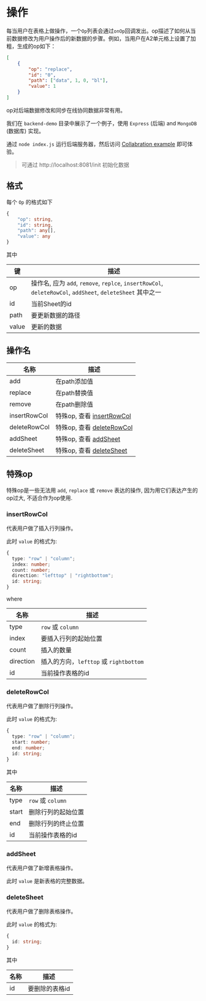 # 操作

每当用户在表格上做操作，一个`Op`列表会通过`onOp`回调发出。op描述了如何从当前数据修改为用户操作后的新数据的步骤。例如，当用户在A2单元格上设置了加粗，生成的op如下：

```json
[
    {
        "op": "replace",
        "id": "0",
        "path": ["data", 1, 0, "bl"],
        "value": 1
    }
]
```

op对后端数据修改和同步在线协同数据非常有用。

我们在 `backend-demo` 目录中展示了一个例子，使用 `Express` (后端) and `MongoDB` (数据库) 实现。

通过 `node index.js` 运行后端服务器，然后访问 [Collabration example](https://ruilisi.github.io/netax-sheet-demo/?path=/story/collabration--example) 即可体验。

> 可通过 http://localhost:8081/init 初始化数据

## 格式

每个 `Op` 的格式如下

```ts
{
    "op": string,
    "id": string,
    "path": any[],
    "value": any
}
```

其中

| 键 | 描述 |
| ----- | ----------- |
| op | 操作名, 应为 `add`, `remove`, `replce`, `insertRowCol`, `deleteRowCol`, `addSheet`, `deleteSheet` 其中之一 |
| id | 当前Sheet的id  |
| path | 要更新数据的路径 |
| value | 更新的数据 |


## 操作名

| 名称 | 描述 |
| ----- | ----------- |
| add | 在path添加值 |
| replace | 在path替换值 |
| remove | 在path删除值 |
| insertRowCol | 特殊op, 查看 [insertRowCol](#insertrowcol) |
| deleteRowCol | 特殊op, 查看 [deleteRowCol](#deleterowcol) |
| addSheet | 特殊op, 查看 [addSheet](#addsheet) |
| deleteSheet | 特殊op, 查看 [deleteSheet](#deletesheet) |


## 特殊op

特殊op是一些无法用 `add`, `replace` 或 `remove` 表达的操作, 因为用它们表达产生的op过大, 不适合作为op使用.

### insertRowCol

代表用户做了插入行列操作。

此时 `value` 的格式为:

```ts
{
  type: "row" | "column";
  index: number;
  count: number;
  direction: "lefttop" | "rightbottom";
  id: string;
}
```

where

| 名称 | 描述 |
| ----- | ----------- |
| type | `row` 或 `column` |
| index | 要插入行列的起始位置 |
| count | 插入的数量 |
| direction | 插入的方向，`lefttop` 或 `rightbottom` |
| id | 当前操作表格的id |

### deleteRowCol

代表用户做了删除行列操作。

此时 `value` 的格式为:

```ts
{
  type: "row" | "column";
  start: number;
  end: number;
  id: string;
}
```

其中

| 名称 | 描述 |
| ----- | ----------- |
| type | `row` 或 `column` |
| start | 删除行列的起始位置 |
| end | 删除行列的终止位置 |
| id | 当前操作表格的id |

### addSheet

代表用户做了新增表格操作。

此时 `value` 是新表格的完整数据。

### deleteSheet

代表用户做了删除表格操作。

此时 `value` 的格式为:

```ts
{
  id: string;
}
```

其中

| 名称 | 描述 |
| ----- | ----------- |
| id | 要删除的表格id |